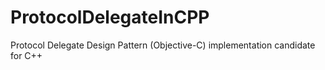 # ProtocolDelegateInCPP
Protocol Delegate Design Pattern (Objective-C) implementation candidate for C++
